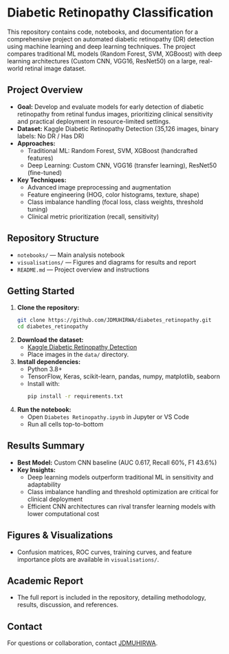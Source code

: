 # Diabetic Retinopathy Classification

This repository contains code, notebooks, and documentation for a comprehensive project on automated diabetic retinopathy (DR) detection using machine learning and deep learning techniques. The project compares traditional ML models (Random Forest, SVM, XGBoost) with deep learning architectures (Custom CNN, VGG16, ResNet50) on a large, real-world retinal image dataset.

## Project Overview
- **Goal:** Develop and evaluate models for early detection of diabetic retinopathy from retinal fundus images, prioritizing clinical sensitivity and practical deployment in resource-limited settings.
- **Dataset:** Kaggle Diabetic Retinopathy Detection (35,126 images, binary labels: No DR / Has DR)
- **Approaches:**
  - Traditional ML: Random Forest, SVM, XGBoost (handcrafted features)
  - Deep Learning: Custom CNN, VGG16 (transfer learning), ResNet50 (fine-tuned)
- **Key Techniques:**
  - Advanced image preprocessing and augmentation
  - Feature engineering (HOG, color histograms, texture, shape)
  - Class imbalance handling (focal loss, class weights, threshold tuning)
  - Clinical metric prioritization (recall, sensitivity)

## Repository Structure
- `notebooks/` — Main analysis notebook
- `visualisations/` — Figures and diagrams for results and report
- `README.md` — Project overview and instructions

## Getting Started
1. **Clone the repository:**
   ```bash
   git clone https://github.com/JDMUHIRWA/diabetes_retinopathy.git
   cd diabetes_retinopathy
   ```
2. **Download the dataset:**
   - [Kaggle Diabetic Retinopathy Detection](https://www.kaggle.com/c/diabetic-retinopathy-detection/data)
   - Place images in the `data/` directory.
3. **Install dependencies:**
   - Python 3.8+
   - TensorFlow, Keras, scikit-learn, pandas, numpy, matplotlib, seaborn
   - Install with:
     ```bash
     pip install -r requirements.txt
     ```
4. **Run the notebook:**
   - Open `Diabetes Retinopathy.ipynb` in Jupyter or VS Code
   - Run all cells top-to-bottom

## Results Summary
- **Best Model:** Custom CNN baseline (AUC 0.617, Recall 60%, F1 43.6%)
- **Key Insights:**
  - Deep learning models outperform traditional ML in sensitivity and adaptability
  - Class imbalance handling and threshold optimization are critical for clinical deployment
  - Efficient CNN architectures can rival transfer learning models with lower computational cost

## Figures & Visualizations
- Confusion matrices, ROC curves, training curves, and feature importance plots are available in `visualisations/`.

## Academic Report
- The full report is included in the repository, detailing methodology, results, discussion, and references.



## Contact
For questions or collaboration, contact [JDMUHIRWA](j.hareriman@alustudent.com).
